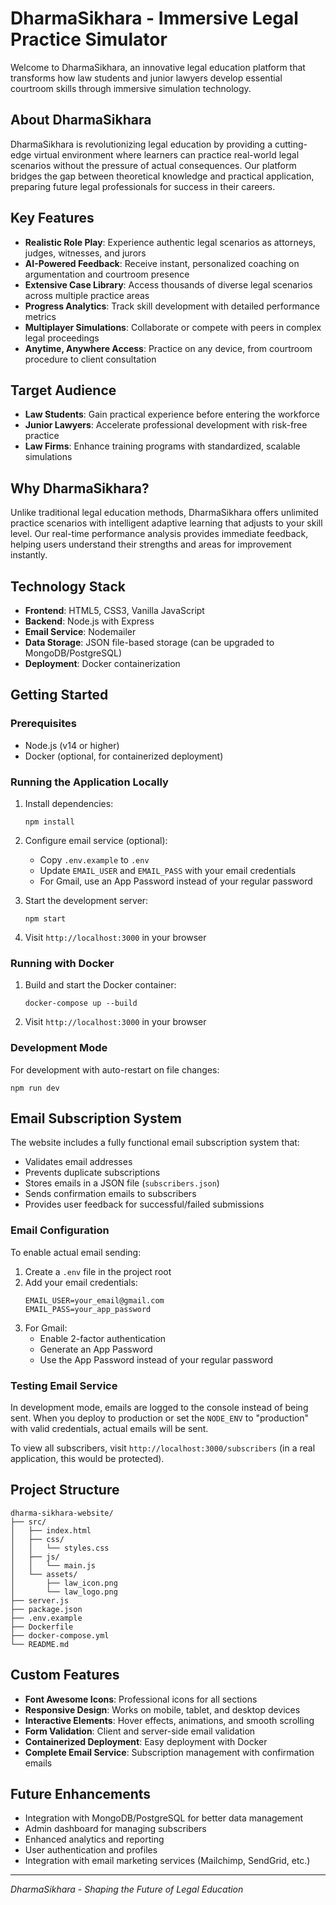 # DharmaSikhara - Immersive Legal Practice Simulator

Welcome to DharmaSikhara, an innovative legal education platform that transforms how law students and junior lawyers develop essential courtroom skills through immersive simulation technology.

## About DharmaSikhara

DharmaSikhara is revolutionizing legal education by providing a cutting-edge virtual environment where learners can practice real-world legal scenarios without the pressure of actual consequences. Our platform bridges the gap between theoretical knowledge and practical application, preparing future legal professionals for success in their careers.

## Key Features

- **Realistic Role Play**: Experience authentic legal scenarios as attorneys, judges, witnesses, and jurors
- **AI-Powered Feedback**: Receive instant, personalized coaching on argumentation and courtroom presence
- **Extensive Case Library**: Access thousands of diverse legal scenarios across multiple practice areas
- **Progress Analytics**: Track skill development with detailed performance metrics
- **Multiplayer Simulations**: Collaborate or compete with peers in complex legal proceedings
- **Anytime, Anywhere Access**: Practice on any device, from courtroom procedure to client consultation

## Target Audience

- **Law Students**: Gain practical experience before entering the workforce
- **Junior Lawyers**: Accelerate professional development with risk-free practice
- **Law Firms**: Enhance training programs with standardized, scalable simulations

## Why DharmaSikhara?

Unlike traditional legal education methods, DharmaSikhara offers unlimited practice scenarios with intelligent adaptive learning that adjusts to your skill level. Our real-time performance analysis provides immediate feedback, helping users understand their strengths and areas for improvement instantly.

## Technology Stack

- **Frontend**: HTML5, CSS3, Vanilla JavaScript
- **Backend**: Node.js with Express
- **Email Service**: Nodemailer
- **Data Storage**: JSON file-based storage (can be upgraded to MongoDB/PostgreSQL)
- **Deployment**: Docker containerization

## Getting Started

### Prerequisites

- Node.js (v14 or higher)
- Docker (optional, for containerized deployment)

### Running the Application Locally

1. Install dependencies:
   ```
   npm install
   ```

2. Configure email service (optional):
   - Copy `.env.example` to `.env`
   - Update `EMAIL_USER` and `EMAIL_PASS` with your email credentials
   - For Gmail, use an App Password instead of your regular password

3. Start the development server:
   ```
   npm start
   ```

4. Visit `http://localhost:3000` in your browser

### Running with Docker

1. Build and start the Docker container:
   ```
   docker-compose up --build
   ```

2. Visit `http://localhost:3000` in your browser

### Development Mode

For development with auto-restart on file changes:
```
npm run dev
```

## Email Subscription System

The website includes a fully functional email subscription system that:

- Validates email addresses
- Prevents duplicate subscriptions
- Stores emails in a JSON file (`subscribers.json`)
- Sends confirmation emails to subscribers
- Provides user feedback for successful/failed submissions

### Email Configuration

To enable actual email sending:

1. Create a `.env` file in the project root
2. Add your email credentials:
   ```
   EMAIL_USER=your_email@gmail.com
   EMAIL_PASS=your_app_password
   ```
3. For Gmail:
   - Enable 2-factor authentication
   - Generate an App Password
   - Use the App Password instead of your regular password

### Testing Email Service

In development mode, emails are logged to the console instead of being sent. When you deploy to production or set the `NODE_ENV` to "production" with valid credentials, actual emails will be sent.

To view all subscribers, visit `http://localhost:3000/subscribers` (in a real application, this would be protected).

## Project Structure

```
dharma-sikhara-website/
├── src/
│   ├── index.html
│   ├── css/
│   │   └── styles.css
│   ├── js/
│   │   └── main.js
│   └── assets/
│       ├── law_icon.png
│       └── law_logo.png
├── server.js
├── package.json
├── .env.example
├── Dockerfile
├── docker-compose.yml
└── README.md
```

## Custom Features

- **Font Awesome Icons**: Professional icons for all sections
- **Responsive Design**: Works on mobile, tablet, and desktop devices
- **Interactive Elements**: Hover effects, animations, and smooth scrolling
- **Form Validation**: Client and server-side email validation
- **Containerized Deployment**: Easy deployment with Docker
- **Complete Email Service**: Subscription management with confirmation emails

## Future Enhancements

- Integration with MongoDB/PostgreSQL for better data management
- Admin dashboard for managing subscribers
- Enhanced analytics and reporting
- User authentication and profiles
- Integration with email marketing services (Mailchimp, SendGrid, etc.)

---

*DharmaSikhara - Shaping the Future of Legal Education*